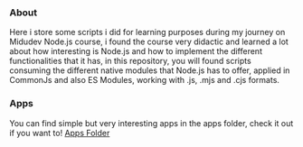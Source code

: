 <h3>About</h3>
Here i store some scripts i did for learning purposes during my journey on Midudev Node.js course, i found the course very didactic and learned a lot about how interesting is Node.js
and how to implement the different functionalities that it has, in this repository, you will found scripts consuming the different native modules that Node.js has to offer, applied in
CommonJs and also ES Modules, working with .js, .mjs and .cjs formats.

<h3>Apps</h3>
You can find simple but very interesting apps in the apps folder, check it out if you want to! <a href="https://github.com/Londise/nodejs-course-midudev/tree/main/apps">Apps Folder</a>


